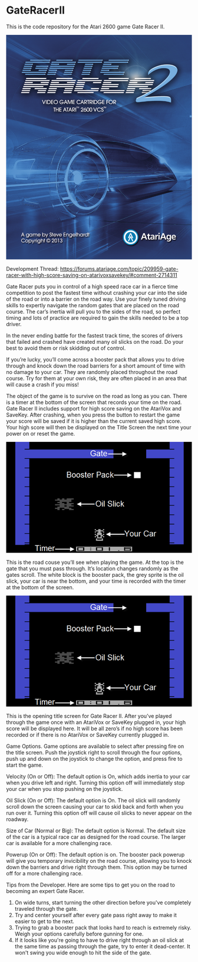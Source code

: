 # GateRacerII
This is the code repository for the Atari 2600 game Gate Racer II.

<img><img src="https://github.com/AtariusMaximus/GateRacerII/blob/main/GateRacerII_Artwork.png">

Development Thread: https://forums.atariage.com/topic/209959-gate-racer-with-high-score-saving-on-atarivoxsavekey/#comment-2714311

Gate Racer puts you in control of a high speed race car in a fierce time competition to post the fastest time without crashing your car into the side of the road or into a barrier on the road way.  Use your finely tuned driving skills to expertly navigate the random gates that are placed on the road course.  The car’s inertia will pull you to the sides of the road, so perfect timing and lots of practice are required to gain the skills needed to be a top driver.

In the never ending battle for the fastest track time, the scores of drivers that failed and crashed have created many oil slicks on the road. Do your best to avoid them or risk skidding out of control.

If you’re lucky, you’ll come across a booster pack that allows you to drive through and knock down the road barriers for a short amount of time with no damage to your car.  They are randomly placed throughout the road course.  Try for them at your own risk, they are often placed in an area that will cause a crash if you miss!

The object of the game is to survive on the road as long as you can. There is a timer at the bottom of the screen that records your time on the road.  Gate Racer II includes support for high score saving on the AtariVox and SaveKey.  After crashing, when you press the button to restart the game your score will be saved if it is higher than the current saved high score.  Your high score will then be displayed on the Title Screen the next time your power on or reset the game.

<img><img src="https://github.com/AtariusMaximus/GateRacerII/blob/main/Example1.png">

This is the road couse you’ll see when playing the game. At the top is the gate that you must pass through. It’s location changes randomly as the gates scroll. The white block is the booster pack, the grey sprite is the oil slick, your car is near the bottom, and your time is recorded with the timer at the bottom of the screen.

<img><img src="https://github.com/AtariusMaximus/GateRacerII/blob/main/Example1.png">

This is the opening title screen for Gate Racer II. After you’ve played through the game once with an AtariVox or SaveKey plugged in, your high score will be displayed here.  It will be all zero’s if no high score has been recorded or if there is no AtariVox or SaveKey currently plugged in.

Game Options.  Game options are available to select after pressing fire on the title screen.  Push the joystick right to scroll through the four options, push up and down on the joystick to change the option, and press fire to start the game.

Velocity (On or Off):  The default option is On, which adds inertia to your car when you drive left and right.  Turning this option off will immediately stop your car when you stop pushing on the joystick.

Oil Slick (On or Off):  The default option is On.  The oil slick will randomly scroll down the screen causing your car to skid back and forth when you run over it.  Turning this option off will cause oil slicks to never appear on the roadway.

Size of Car (Normal or Big):  The default option is Normal.  The default size of the car is a typical race car as designed for the road course. The larger car is available for a more challenging race.

Powerup (On or Off):  The default option is on.  The booster pack powerup will give you temporary invicibility on the road course, allowing you to knock down the barriers and drive right through them. This option may be turned off for a more challenging race.

Tips from the Developer.  Here are some tips to get you on the road to becoming an expert Gate Racer.

1. On wide turns, start turning the other direction before you've completely traveled through the gate.
2. Try and center yourself after every gate pass right away to make it easier to get to the next.
3. Trying to grab a booster pack that looks hard to reach is extremely risky.  Weigh your options carefully before gunning for one.
4. If it looks like you're going to have to drive right through an oil slick at the same time as passing through the gate, try to enter it dead-center. It won't swing you wide enough to hit the side of the gate.
